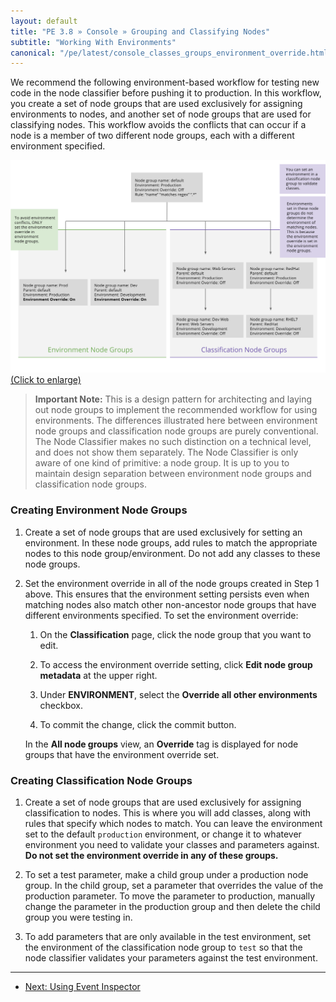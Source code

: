 ```yaml
---
layout: default
title: "PE 3.8 » Console » Grouping and Classifying Nodes"
subtitle: "Working With Environments"
canonical: "/pe/latest/console_classes_groups_environment_override.html"
---
```



We recommend the following environment-based workflow for testing new code in the node classifier before pushing it to production. In this workflow, you create a set of node groups that are used exclusively for assigning environments to nodes, and another set of node groups that are used for classifying nodes. This workflow avoids the conflicts that can occur if a node is a member of two different node groups, each with a different environment specified.

<a href="./images/console/env_workflow.svg"><img src="./images/console/env_workflow.svg" alt="Environment Workflow" title="Click to enlarge"> (Click to enlarge)</a>

> **Important Note:** This is a design pattern for architecting and laying out node groups to implement the recommended workflow for using environments. The differences illustrated here between environment node groups and classification node groups are purely conventional. The Node Classifier makes no such distinction on a technical level, and does not show them separately. The Node Classifier is only aware of one kind of primitive: a node group. It is up to you to maintain design separation between environment node groups and classification node groups.

### Creating Environment Node Groups

1. Create a set of node groups that are used exclusively for setting an environment. In these node groups, add rules to match the appropriate nodes to this node group/environment. Do not add any classes to these node groups.

2. Set the environment override in all of the node groups created in Step 1 above. This ensures that the environment setting persists even when matching nodes also match other non-ancestor node groups that have different environments specified. To set the environment override:

    1. On the **Classification** page, click the node group that you want to edit.

    2. To access the environment override setting, click **Edit node group metadata** at the upper right.

    3. Under **ENVIRONMENT**, select the **Override all other environments** checkbox.

    4. To commit the change, click the commit button.

    In the **All node groups** view, an **Override** tag is displayed for node groups that      have the environment override set.

### Creating Classification Node Groups

1. Create a set of node groups that are used exclusively for assigning classification to nodes. This is where you will add classes, along with rules that specify which nodes to match. You can leave the environment set to the default `production` environment, or change it to whatever environment you need to validate your classes and parameters against. **Do not set the environment override in any of these groups.**

2. To set a test parameter, make a child group under a production node group. In the child group, set a parameter that overrides the value of the production parameter. To move the parameter to production, manually change the parameter in the production group and then delete the child group you were testing in.

3. To add parameters that are only available in the test environment, set the environment of the classification node group to `test` so that the node classifier validates your parameters against the test environment.


* * *

- [Next: Using Event Inspector](./console_event-inspector.html)